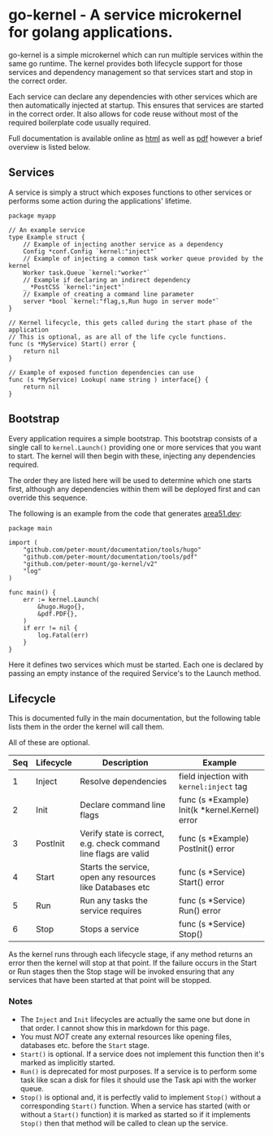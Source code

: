 # go-kernel - A service microkernel for golang applications.

go-kernel is a simple microkernel which can run multiple services within the same go runtime. The kernel provides both
lifecycle
support for those services and dependency management so that services start and stop in the correct order.

Each service can declare any dependencies with other services which are then automatically injected
at startup. This ensures that services are started in the correct order.
It also allows for code reuse without most of the required boilerplate code usually required.

Full documentation is available online as [html](https://area51.dev/go/go-kernel/) as well
as [pdf](https://area51.dev/static/book/go-kernel.pdf)
however a brief overview is listed below.

## Services

A service is simply a struct which exposes functions to other services or performs some action during the applications'
lifetime.

    package myapp
    
    // An example service
    type Example struct {
        // Example of injecting another service as a dependency
        Config *conf.Config `kernel:"inject"`
        // Example of injecting a common task worker queue provided by the kernel
        Worker task.Queue `kernel:"worker"`
        // Example if declaring an indirect dependency
        _ *PostCSS `kernel:"inject"`
        // Example of creating a command line parameter
        server *bool `kernel:"flag,s,Run hugo in server mode"`
    }
    
    // Kernel lifecycle, this gets called during the start phase of the application
    // This is optional, as are all of the life cycle functions.
    func (s *MyService) Start() error {
        return nil
    }
    
    // Example of exposed function dependencies can use
    func (s *MyService) Lookup( name string ) interface{} {
        return nil
    }

## Bootstrap

Every application requires a simple bootstrap.
This bootstrap consists of a single call to `kernel.Launch()` providing one or more services that you want to start.
The kernel will then begin with these, injecting any dependencies required.

The order they are listed here will be used to determine which one starts first,
although any dependencies within them will be deployed first and can override this sequence.

The following is an example from the code that generates [area51.dev](https://area51.dev/):

    package main
    
    import (
        "github.com/peter-mount/documentation/tools/hugo"
        "github.com/peter-mount/documentation/tools/pdf"
        "github.com/peter-mount/go-kernel/v2"
        "log"
    )
    
    func main() {
        err := kernel.Launch(
            &hugo.Hugo{},
            &pdf.PDF{},
        )
        if err != nil {
            log.Fatal(err)
        }
    }

Here it defines two services which must be started. Each one is declared by passing an empty instance of the required
Service's to
the Launch method.

## Lifecycle

This is documented fully in the main documentation, but the following table lists them in the order the kernel will call
them.

All of these are optional.

| Seq | Lifecycle | Description                                                      | Example                                        |
| --- |-----------|------------------------------------------------------------------|------------------------------------------------|
| 1 | Inject    | Resolve dependencies                                             | field injection with `kernel:inject` tag       |
| 2 | Init      | Declare command line flags                                       | func (s *Example) Init(k *kernel.Kernel) error |
| 3 | PostInit  | Verify state is correct, e.g. check command line flags are valid | func (s *Example) PostInit() error             |
| 4 | Start     | Starts the service, open any resources like Databases etc        | func (s *Service) Start() error                |
| 5 | Run       | Run any tasks the service requires                               | func (s *Service) Run() error                  |
| 6 | Stop      | Stops a service                                                  | func (s *Service) Stop()                       |

As the kernel runs through each lifecycle stage, if any method returns an error then the kernel will stop at that point.
If the failure occurs in the Start or Run stages then the Stop stage will be invoked ensuring that any services that
have been started at that point will be stopped.

### Notes
* The `Inject` and `Init` lifecycles are actually the same one but done in that order. I cannot show this in markdown for this page.
* You must *NOT* create any external resources like opening files, databases etc. before the `Start` stage.
* `Start()` is optional. If a service does not implement this function then it's marked as implicitly started.
* `Run()` is deprecated for most purposes. If a service is to perform some task like scan a disk for files it should use the Task api with the worker queue.
* `Stop()` is optional and, it is perfectly valid to implement `Stop()` without a corresponding `Start()` function.
When a service has started (with or without a `Start()` function) it is marked as started so if it implements `Stop()` then that method will be called to clean up the service.
